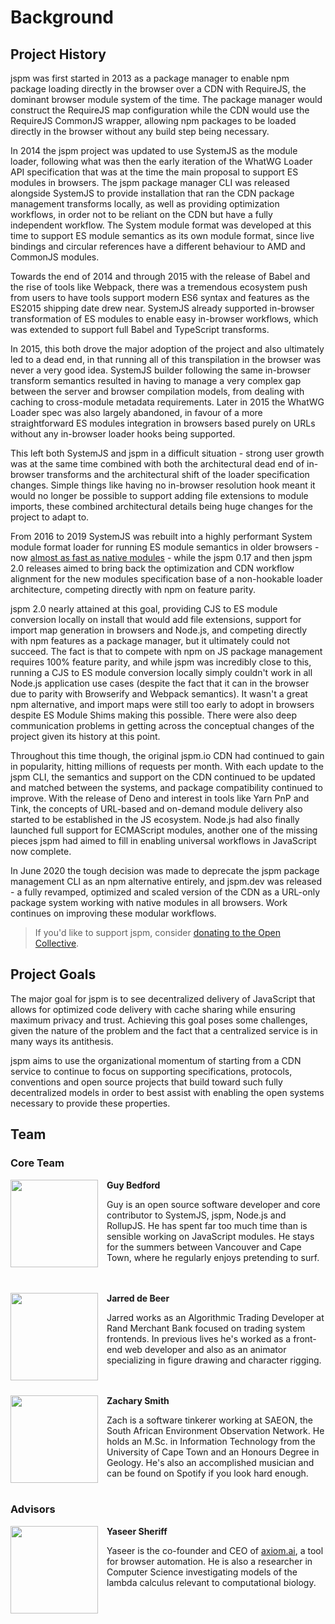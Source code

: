 # Background

## Project History

jspm was first started in 2013 as a package manager to enable npm package loading directly in the browser over a CDN with RequireJS, the dominant browser module system of the time. The package manager would construct the RequireJS map configuration while the CDN would use the RequireJS CommonJS wrapper, allowing npm packages to be loaded directly in the browser without any build step being necessary.

In 2014 the jspm project was updated to use SystemJS as the module loader, following what was then the early iteration of the WhatWG Loader API specification that was at the time the main proposal to support ES modules in browsers. The jspm package manager CLI was released alongside SystemJS to provide installation that ran the CDN package management transforms locally, as well as providing optimization workflows, in order not to be reliant on the CDN but have a fully independent workflow. The System module format was developed at this time to support ES module semantics as its own module format, since live bindings and circular references have a different behaviour to AMD and CommonJS modules.

Towards the end of 2014 and through 2015 with the release of Babel and the rise of tools like Webpack, there was a tremendous ecosystem push from users to have tools support modern ES6 syntax and features as the ES2015 shipping date drew near. SystemJS already supported in-browser transformation of ES modules to enable easy in-browser workflows, which was extended to support full Babel and TypeScript transforms.

In 2015, this both drove the major adoption of the project and also ultimately led to a dead end, in that running all of this transpilation in the browser was never a very good idea. SystemJS builder following the same in-browser transform semantics resulted in having to manage a very complex gap between the server and browser compilation models, from dealing with caching to cross-module metadata requirements. Later in 2015 the WhatWG Loader spec was also largely abandoned, in favour of a more straightforward ES modules integration in browsers based purely on URLs without any in-browser loader hooks being supported.

This left both SystemJS and jspm in a difficult situation - strong user growth was at the same time combined with both the architectural dead end of in-browser transforms and the architectural shift of the loader specification changes. Simple things like having no in-browser resolution hook meant it would no longer be possible to support adding file extensions to module imports, these combined architectural details being huge changes for the project to adapt to.

From 2016 to 2019 SystemJS was rebuilt into a highly performant System module format loader for running ES module semantics in older browsers - now [almost as fast as native modules](https://github.com/systemjs/systemjs#performance) - while the jspm 0.17 and then jspm 2.0 releases aimed to bring back the optimization and CDN workflow alignment for the new modules specification base of a non-hookable loader architecture, competing directly with npm on feature parity.

jspm 2.0 nearly attained at this goal, providing CJS to ES module conversion locally on install that would add file extensions, support for import map generation in browsers and Node.js, and competing directly with npm features as a package manager, but it ultimately could not succeed. The fact is that to compete with npm on JS package management requires 100% feature parity, and while jspm was incredibly close to this, running a CJS to ES module conversion locally simply couldn't work in all Node.js application use cases (despite the fact that it can in the browser due to parity with Browserify and Webpack semantics). It wasn't a great npm alternative, and import maps were still too early to adopt in browsers despite ES Module Shims making this possible. There were also deep communication problems in getting across the conceptual changes of the project given its history at this point.

Throughout this time though, the original jspm.io CDN had continued to gain in popularity, hitting millions of requests per month. With each update to the jspm CLI, the semantics and support on the CDN continued to be updated and matched between the systems, and package compatibility continued to improve. With the release of Deno and interest in tools like Yarn PnP and Tink, the concepts of URL-based and on-demand module delivery also started to be established in the JS ecosystem. Node.js had also finally launched full support for ECMAScript modules, another one of the missing pieces jspm had aimed to fill in enabling universal workflows in JavaScript now complete.

In June 2020 the tough decision was made to deprecate the jspm package management CLI as an npm alternative entirely, and jspm.dev was released - a fully revamped, optimized and scaled version of the CDN as a URL-only package system working with native modules in all browsers. Work continues on improving these modular workflows.

> If you'd like to support jspm, consider [donating to the Open Collective](https://opencollective.com/jspm).

## Project Goals

The major goal for jspm is to see decentralized delivery of JavaScript that allows for optimized code delivery with cache sharing while ensuring maximum privacy and trust. Achieving this goal poses some challenges, given the nature of the problem and the fact that a centralized service is in many ways its antithesis.

jspm aims to use the organizational momentum of starting from a CDN service to continue to focus on supporting specifications, protocols, conventions and open source projects that build toward such fully decentralized models in order to best assist with enabling the open systems necessary to provide these properties.

## Team

### Core Team

<img src="/profile-3.webp" style="float: left; margin-right: 1em; width: 10em">

<strong>Guy Bedford</strong>

Guy is an open source software developer and core contributor to SystemJS, jspm, Node.js and RollupJS. He has spent far too much time than is sensible working on JavaScript modules. He stays for the summers between Vancouver and Cape Town, where he regularly enjoys pretending to surf.<br /><br /><br />

<img src="/1618811.jpg" style="float: left; margin-right: 1em; width: 10em; clear: both;">

<strong>Jarred de Beer</strong>

Jarred works as an Algorithmic Trading Developer at Rand Merchant Bank focused on trading system frontends. In previous lives he's worked as a front-end web developer and also as an animator specializing in figure drawing and character rigging.<br/><br/><br/>

<img src="/zach-2013-8-x-10.jpg" style="float: left; margin-right: 1em; width: 10em; clear: both;">

<strong>Zachary Smith</strong>

Zach is a software tinkerer working at SAEON, the South African Environment Observation Network. He holds an M.Sc. in Information Technology from the University of Cape Town and an Honours Degree in Geology. He's also an accomplished musician and can be found on Spotify if you look hard enough.<br /><br/>

<div stlye="clear:both;">

### Advisors

<img src="/7zdggNNz_400x400.png" style="float: left; margin-right: 1em; width: 10em; clear: both">

<strong>Yaseer Sheriff</strong>

Yaseer is the co-founder and CEO of [axiom.ai](https://axiom.ai), a tool for browser automation. He is also a researcher in Computer Science investigating models of the lambda calculus relevant to computational biology.

<div style="clear:both;">
